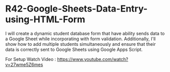 # R42-Google-Sheets-Data-Entry-using-HTML-Form
I will create a dynamic student database form that have ability sends data to a Google Sheet while incorporating with form validation. Additionally, I'll show how to add multiple students simultaneously and ensure that their data is correctly sent to Google Sheets using Google Apps Script.


For Setup Watch Video : https://www.youtube.com/watch?v=27wme5Z6mes

